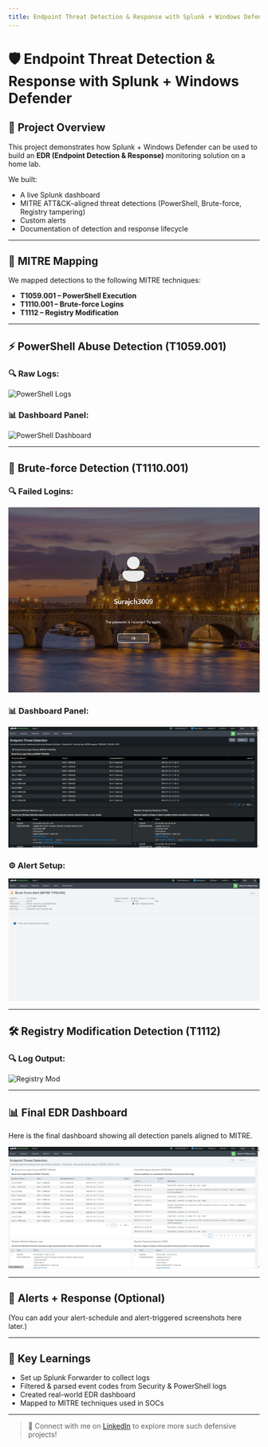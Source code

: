 ```yaml
---
title: Endpoint Threat Detection & Response with Splunk + Windows Defender
---
```


# 🛡️ Endpoint Threat Detection & Response with Splunk + Windows Defender

## 🧠 Project Overview
This project demonstrates how Splunk + Windows Defender can be used to build an **EDR (Endpoint Detection & Response)** monitoring solution on a home lab.

We built:
- A live Splunk dashboard
- MITRE ATT&CK–aligned threat detections (PowerShell, Brute-force, Registry tampering)
- Custom alerts
- Documentation of detection and response lifecycle

---

## 🧩 MITRE Mapping
We mapped detections to the following MITRE techniques:

- **T1059.001 – PowerShell Execution**
- **T1110.001 – Brute-force Logins**
- **T1112 – Registry Modification**

---

## ⚡ PowerShell Abuse Detection (T1059.001)

### 🔍 Raw Logs:
![PowerShell Logs](images/powershell-log-result.png)

### 📊 Dashboard Panel:
![PowerShell Dashboard](images/powershell-dashboard-panel.png)

---

## 🚨 Brute-force Detection (T1110.001)

### 🔍 Failed Logins:
![Failed Login](images/failed-login-screen.png)

### 📊 Dashboard Panel:
![Brute-force Panel](images/brute-force-dashboard-panel.png)

### ⚙️ Alert Setup:
![Brute-force Alert Config](images/brute-force-alert-config.png)

---

## 🛠️ Registry Modification Detection (T1112)

### 🔍 Log Output:
![Registry Mod](images/registry-modification-result.png)

---

## 📊 Final EDR Dashboard

Here is the final dashboard showing all detection panels aligned to MITRE.

![EDR Dashboard](images/final-edr-dashboard.png)

---

## 🔔 Alerts + Response (Optional)

(You can add your alert-schedule and alert-triggered screenshots here later.)

---

## 🧠 Key Learnings

- Set up Splunk Forwarder to collect logs
- Filtered & parsed event codes from Security & PowerShell logs
- Created real-world EDR dashboard
- Mapped to MITRE techniques used in SOCs

---

> 💬 Connect with me on [LinkedIn](https://www.linkedin.com/) to explore more such defensive projects!

